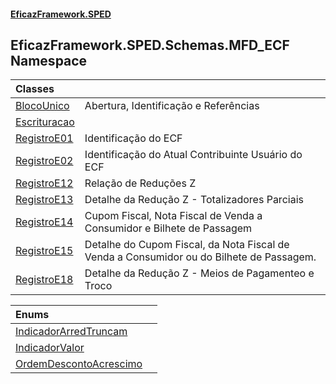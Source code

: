 #### [EficazFramework.SPED](EficazFrameworkSPED.md 'EficazFramework SPED')

## EficazFramework.SPED.Schemas.MFD_ECF Namespace

| Classes | |
| :--- | :--- |
| [BlocoUnico](EficazFramework.SPED.Schemas.MFD_ECF/BlocoUnico.md 'EficazFramework.SPED.Schemas.MFD_ECF.BlocoUnico') | Abertura, Identificação e Referências |
| [Escrituracao](EficazFramework.SPED.Schemas.MFD_ECF/Escrituracao.md 'EficazFramework.SPED.Schemas.MFD_ECF.Escrituracao') | |
| [RegistroE01](EficazFramework.SPED.Schemas.MFD_ECF/RegistroE01.md 'EficazFramework.SPED.Schemas.MFD_ECF.RegistroE01') | Identificação do ECF |
| [RegistroE02](EficazFramework.SPED.Schemas.MFD_ECF/RegistroE02.md 'EficazFramework.SPED.Schemas.MFD_ECF.RegistroE02') | Identificação do Atual Contribuinte Usuário do ECF |
| [RegistroE12](EficazFramework.SPED.Schemas.MFD_ECF/RegistroE12.md 'EficazFramework.SPED.Schemas.MFD_ECF.RegistroE12') | Relação de Reduções Z |
| [RegistroE13](EficazFramework.SPED.Schemas.MFD_ECF/RegistroE13.md 'EficazFramework.SPED.Schemas.MFD_ECF.RegistroE13') | Detalhe da Redução Z - Totalizadores Parciais |
| [RegistroE14](EficazFramework.SPED.Schemas.MFD_ECF/RegistroE14.md 'EficazFramework.SPED.Schemas.MFD_ECF.RegistroE14') | Cupom Fiscal, Nota Fiscal de Venda a Consumidor e Bilhete de Passagem |
| [RegistroE15](EficazFramework.SPED.Schemas.MFD_ECF/RegistroE15.md 'EficazFramework.SPED.Schemas.MFD_ECF.RegistroE15') | Detalhe do Cupom Fiscal, da Nota Fiscal de Venda a Consumidor ou do Bilhete de Passagem. |
| [RegistroE18](EficazFramework.SPED.Schemas.MFD_ECF/RegistroE18.md 'EficazFramework.SPED.Schemas.MFD_ECF.RegistroE18') | Detalhe da Redução Z - Meios de Pagamenteo e Troco |

| Enums | |
| :--- | :--- |
| [IndicadorArredTruncam](EficazFramework.SPED.Schemas.MFD_ECF/IndicadorArredTruncam.md 'EficazFramework.SPED.Schemas.MFD_ECF.IndicadorArredTruncam') | |
| [IndicadorValor](EficazFramework.SPED.Schemas.MFD_ECF/IndicadorValor.md 'EficazFramework.SPED.Schemas.MFD_ECF.IndicadorValor') | |
| [OrdemDescontoAcrescimo](EficazFramework.SPED.Schemas.MFD_ECF/OrdemDescontoAcrescimo.md 'EficazFramework.SPED.Schemas.MFD_ECF.OrdemDescontoAcrescimo') | |
